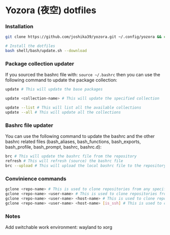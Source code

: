 # Yozora (夜空) dotfiles

### Installation

```bash
git clone https://github.com/joshika39/yozora.git ~/.config/yozora && cd ~/.config/yozora

# Install the dotfiles
bash shell/bash/update.sh --download
```

### Package collection updater

If you sourced the bashrc file with: `source ~/.bashrc` then you can use the following command to update the package collection:

```bash
update # This will update the base packages

update <collection-name> # This will update the specified collection

update --list # This will list all the available collections
update --all # This will update all the collections
```

### Bashrc file updater
You can use the following command to update the bashrc and the other bashrc related files (bash_aliases, bash_functions, bash_exports, bash_profile, bash_prompt, bashrc, bashrc.d):

```bash
brc # This will update the bashrc file from the repository
refresh # This will refresh (source) the bashrc file
brc --upload # This will upload the local bashrc file to the repository
```

### Convinience commands
```bash
gclone <repo-name> # This is used to clone repositories from any specified host or github (default). If there is no user specified then it will clone the repository from the current user (whoami)
gclone <repo-name> <user-name> # This is used to clone repositories from any specified host or github (default). If there is a user specified then it will clone the repository from the specified user
gclone <repo-name> <user-name> <host-name> # This is used to clone repositories from any specified host or github (default). If there is a user and host specified then it will clone the repository from the specified user and host
gclone <repo-name> <user-name> <host-name> [is_ssh] # This is used to clone repositories from any specified host or github (default). If there is a user and host specified then it will clone the repository from the specified user and host. If the is_ssh is set to true then it will use the ssh protocol to clone the repository
```
### Notes

Add switchable work environment: wayland to xorg
